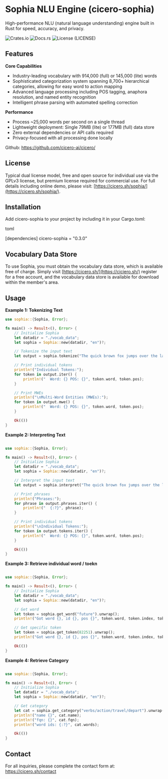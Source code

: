 
# Sophia NLU Engine (cicero-sophia)

High-performance NLU (natural language understanding) engine built in Rust for speed, accuracy, and privacy.

![Crates.io](https://img.shields.io/crates/v/cicero-sophia.svg)
![Docs.rs](https://docs.rs/cicero-sophia/badge.svg)
![License](https://img.shields.io/badge/license-GPLv3-blue.svg) (LICENSE)

## Features

**Core Capabilities**

* Industry-leading vocabulary with 914,000 (full) or 145,000 (lite) words
* Sophisticated categorization system spanning 8,700+ hierarchical categories, allowing for easy word to action mapping
* Advanced language processing including POS tagging, anaphora resolution, and named entity recognition
* Intelligent phrase parsing with automated spelling correction

**Performance**

* Process ~25,000 words per second on a single thread
* Lightweight deployment: Single 79MB (lite) or 177MB (full) data store
* Zero external dependencies or API calls required
* Privacy-focused with all processing done locally

Github: https://github.com/cicero-ai/cicero/

## License

Typical dual license model, free and open source for individual use via the GPLv3 license, but premium license required for commercial use.  For full details including online demo, please visit: [https://cicero.sh/sophia/](https://cicero.sh/sophia/).


## Installation

Add cicero-sophia to your project by including it in your Cargo.toml:

toml

[dependencies]
cicero-sophia = "0.3.0"


## Vocabulary Data Store

To use Sophia, you must obtain the vocabulary data store, which is available free of charge.  Simply visit [https://cicero.sh/](https://ciciero.sh/) register for a free account, and the vocabulary data store is available for download within the member's area.

## Usage

**Example 1: Tokenizing Text**

```rust
use sophia::{Sophia, Error};

fn main() -> Result<(), Error> {
    // Initialize Sophia
    let datadir = "./vocab_data";
    let sophia = Sophia::new(datadir, "en")?;

    // Tokenize the input text
    let output = sophia.tokenize("The quick brown fox jumps over the lazy dog")?;

    // Print individual tokens
    println!("Individual Tokens:");
    for token in output.iter() {
        println!("  Word: {} POS: {}", token.word, token.pos);
    }

    // Print MWEs
    println!("\nMulti-Word Entities (MWEs):");
    for token in output.mwe() {
        println!("  Word: {} POS: {}", token.word, token.pos);
    }

    Ok(())
}
```

**Example 2: Interpreting Text**

```rust

use sophia::{Sophia, Error};

fn main() -> Result<(), Error> {
    // Initialize Sophia
    let datadir = "./vocab_data";
    let sophia = Sophia::new(datadir, "en")?;

    // Interpret the input text
    let output = sophia.interpret("The quick brown fox jumps over the lazy dog")?;

    // Print phrases
    println!("Phrases:");
    for phrase in output.phrases.iter() {
        println!("  {:?}", phrase);
    }

    // Print individual tokens
    println!("\nIndividual Tokens:");
    for token in output.tokens.iter() {
        println!("  Word: {} POS: {}", token.word, token.pos);
    }

    Ok(())
}
```


**Example 3: Retrieve individual word / toekn**

```rust

use sophia::{Sophia, Error};

fn main() -> Result<(), Error> {
    // Initialize Sophia
    let datadir = "./vocab_data";
    let sophia = Sophia::new(datadir, "en")?;

    // Get word
    let token = sophia.get_word("future").unwrap();
    println!("Got word {}, id {}, pos {}", token.word, token.index, token.pos);

    // Get specific token
    let token = sophia.get_token(82251).unwrap();
    println!("Got word {}, id {}, pos {}", token.word, token.index, token.pos);

    Ok(())
}
```

**Example 4: Retrieve Category**

```rust

use sophia::{Sophia, Error};

fn main() -> Result<(), Error> {
    // Initialize Sophia
    let datadir = "./vocab_data";
    let sophia = Sophia::new(datadir, "en")?;

    // Get category
    let cat = sophia.get_category("verbs/action/travel/depart").unwrap();
    println!("name {}", cat.name);
    println!("fqn: {}", cat.fqn);
    println!("word ids: {:?}", cat.words);

    Ok(())
}
```

## Contact

For all inquiries, please complete the contact form at: https://cicero.sh/contact




